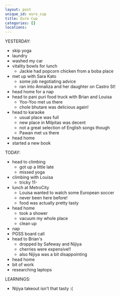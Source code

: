 ```yaml
---
layout: post
unique_id: euro_cup
title: Euro Cup
categories: []
locations: 
---
```


YESTERDAY:
* skip yoga
* laundry
* washed my car
* vitality bowls for lunch
  * Jackie had popcorn chicken from a boba place
* met up with Sara Kato
  * some job negotiating advice
  * ran into Annaliza and her daughter on Castro St!
* head home for a nap
* head to pani puri food truck with Brian and Louisa
  * Yoo-Yoo met us there
  * chole bhutare was delicious again!
* head to karaoke
  * usual place was full
  * new place in Milpitas was decent
  * not a great selection of English songs though
  * Pawan met us there
* head home
* started a new book

TODAY:
* head to climbing
  * got up a little late
  * missed yoga
* climbing with Louisa
  * tricky 11-
* lunch at MetroCity
  * Louisa wanted to watch some European soccer
  * never been here before!
  * food was actually pretty tasty
* head home
  * took a shower
  * vacuum my whole place
  * clean up
* nap
* PGSS board call
* head to Brian's
  * dropped by Safeway and Nijiya
  * cherries were expensive!!
  * also Nijiya was a bit disappointing
* head home
* bit of work
* researching laptops

LEARNINGS:
* Nijiya takeout isn't that tasty :(
